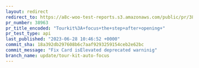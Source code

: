 ```yaml
---
layout: redirect
redirect_to: https://a8c-woo-test-reports.s3.amazonaws.com/public/pr/38963/api/index.html
pr_number: 38963
pr_title_encoded: "Tourkit%3A+focus+the+step+after+opening+"
pr_test_type: api
last_published: "2023-06-28 10:46:52 +0000"
commit_sha: 18a392db297608b6c7aaf9293259154ceb2e62bc
commit_message: "Fix Card isElevated deprecated warninig"
branch_name: update/tour-kit-auto-focus
---
```

